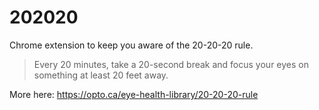 # 202020

Chrome extension to keep you aware of the 20-20-20 rule.

> Every 20 minutes, take a 20-second break and focus your eyes on something at least 20 feet away.

More here: https://opto.ca/eye-health-library/20-20-20-rule
